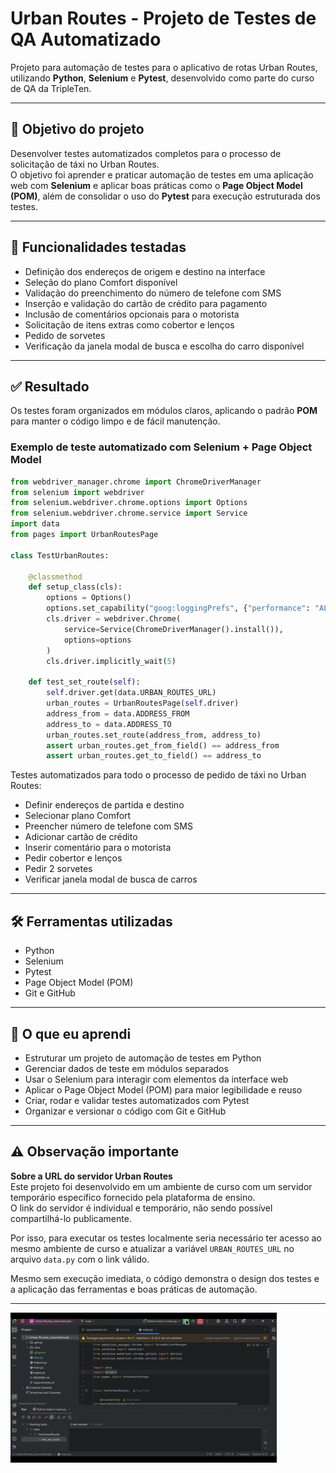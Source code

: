 # Urban Routes - Projeto de Testes de QA Automatizado

Projeto para automação de testes para o aplicativo de rotas Urban Routes, utilizando **Python**, **Selenium** e **Pytest**, desenvolvido como parte do curso de QA da TripleTen.

---

## 🎯 Objetivo do projeto

Desenvolver testes automatizados completos para o processo de solicitação de táxi no Urban Routes.  
O objetivo foi aprender e praticar automação de testes em uma aplicação web com **Selenium** e aplicar boas práticas como o **Page Object Model (POM)**, além de consolidar o uso do **Pytest** para execução estruturada dos testes.

---

## 📌 Funcionalidades testadas

- Definição dos endereços de origem e destino na interface
- Seleção do plano Comfort disponível
- Validação do preenchimento do número de telefone com SMS
- Inserção e validação do cartão de crédito para pagamento
- Inclusão de comentários opcionais para o motorista
- Solicitação de itens extras como cobertor e lenços
- Pedido de sorvetes 
- Verificação da janela modal de busca e escolha do carro disponível

---

## ✅ Resultado

Os testes foram organizados em módulos claros, aplicando o padrão **POM** para manter o código limpo e de fácil manutenção.

### Exemplo de teste automatizado com Selenium + Page Object Model
```python
from webdriver_manager.chrome import ChromeDriverManager
from selenium import webdriver
from selenium.webdriver.chrome.options import Options
from selenium.webdriver.chrome.service import Service
import data
from pages import UrbanRoutesPage

class TestUrbanRoutes:

    @classmethod
    def setup_class(cls):
        options = Options()
        options.set_capability("goog:loggingPrefs", {"performance": "ALL"})
        cls.driver = webdriver.Chrome(
            service=Service(ChromeDriverManager().install()), 
            options=options
        )
        cls.driver.implicitly_wait(5)

    def test_set_route(self):
        self.driver.get(data.URBAN_ROUTES_URL)
        urban_routes = UrbanRoutesPage(self.driver)
        address_from = data.ADDRESS_FROM
        address_to = data.ADDRESS_TO
        urban_routes.set_route(address_from, address_to)
        assert urban_routes.get_from_field() == address_from
        assert urban_routes.get_to_field() == address_to
```

Testes automatizados para todo o processo de pedido de táxi no Urban Routes:

- Definir endereços de partida e destino
- Selecionar plano Comfort
- Preencher número de telefone com SMS
- Adicionar cartão de crédito
- Inserir comentário para o motorista
- Pedir cobertor e lenços
- Pedir 2 sorvetes
- Verificar janela modal de busca de carros

---

## 🛠️ Ferramentas utilizadas

- Python
- Selenium
- Pytest
- Page Object Model (POM)
- Git e GitHub

---

## 🧩 O que eu aprendi

- Estruturar um projeto de automação de testes em Python
- Gerenciar dados de teste em módulos separados
- Usar o Selenium para interagir com elementos da interface web
- Aplicar o Page Object Model (POM) para maior legibilidade e reuso
- Criar, rodar e validar testes automatizados com Pytest
- Organizar e versionar o código com Git e GitHub

---

## ⚠️ Observação importante

**Sobre a URL do servidor Urban Routes**  
Este projeto foi desenvolvido em um ambiente de curso com um servidor temporário específico fornecido pela plataforma de ensino.  
O link do servidor é individual e temporário, não sendo possível compartilhá-lo publicamente.  

Por isso, para executar os testes localmente seria necessário ter acesso ao mesmo ambiente de curso e atualizar a variável `URBAN_ROUTES_URL` no arquivo `data.py` com o link válido.  

Mesmo sem execução imediata, o código demonstra o design dos testes e a aplicação das ferramentas e boas práticas de automação.

---
![Execução de script Python com Selenium WebDriver para abrir navegador e validar funcionalidades do Urban Routes](Gif_UrbanRoutes.gif)
